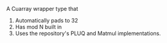 A Cuarray wrapper type that 
1. Automatically pads to 32
2. Has mod N built in
3. Uses the repository's PLUQ and Matmul implementations.